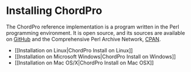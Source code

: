 # Installing ChordPro

The ChordPro reference implementation is a program written in the Perl programming environment. It is open source, and its sources are available on [GitHub](https://github.com/ChordPro/chordpro) and the Comprehensive Perl Archive Network, [CPAN](http://search.cpan.org/perldoc?chordpro).

* [[Installation on Linux|ChordPro Install on Linux]]
* [[Installation on Microsoft Windows|ChordPro Install on Windows]]
* [[Installation on Mac OS/X|ChordPro Install on Mac OSX]]
